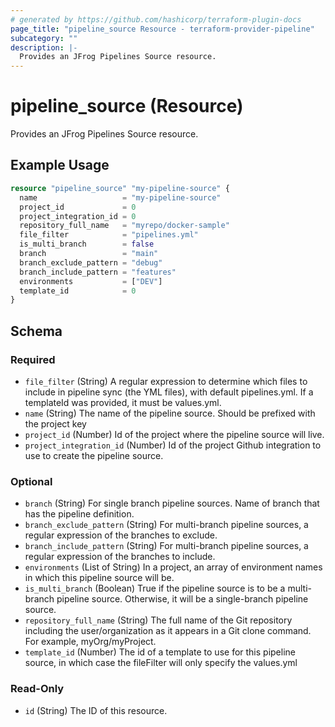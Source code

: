 ```yaml
---
# generated by https://github.com/hashicorp/terraform-plugin-docs
page_title: "pipeline_source Resource - terraform-provider-pipeline"
subcategory: ""
description: |-
  Provides an JFrog Pipelines Source resource.
---
```


# pipeline_source (Resource)

Provides an JFrog Pipelines Source resource.

## Example Usage

```terraform
resource "pipeline_source" "my-pipeline-source" {
  name                   = "my-pipeline-source"
  project_id             = 0
  project_integration_id = 0
  repository_full_name   = "myrepo/docker-sample"
  file_filter            = "pipelines.yml"
  is_multi_branch        = false
  branch                 = "main"
  branch_exclude_pattern = "debug"
  branch_include_pattern = "features"
  environments           = ["DEV"]
  template_id            = 0
}
```

<!-- schema generated by tfplugindocs -->
## Schema

### Required

- `file_filter` (String) A regular expression to determine which files to include in pipeline sync (the YML files), with default pipelines.yml. If a templateId was provided, it must be values.yml.
- `name` (String) The name of the pipeline source. Should be prefixed with the project key
- `project_id` (Number) Id of the project where the pipeline source will live.
- `project_integration_id` (Number) Id of the project Github integration to use to create the pipeline source.

### Optional

- `branch` (String) For single branch pipeline sources. Name of branch that has the pipeline definition.
- `branch_exclude_pattern` (String) For multi-branch pipeline sources, a regular expression of the branches to exclude.
- `branch_include_pattern` (String) For multi-branch pipeline sources, a regular expression of the branches to include.
- `environments` (List of String) In a project, an array of environment names in which this pipeline source will be.
- `is_multi_branch` (Boolean) True if the pipeline source is to be a multi-branch pipeline source. Otherwise, it will be a single-branch pipeline source.
- `repository_full_name` (String) The full name of the Git repository including the user/organization as it appears in a Git clone command. For example, myOrg/myProject.
- `template_id` (Number) The id of a template to use for this pipeline source, in which case the fileFilter will only specify the values.yml

### Read-Only

- `id` (String) The ID of this resource.


